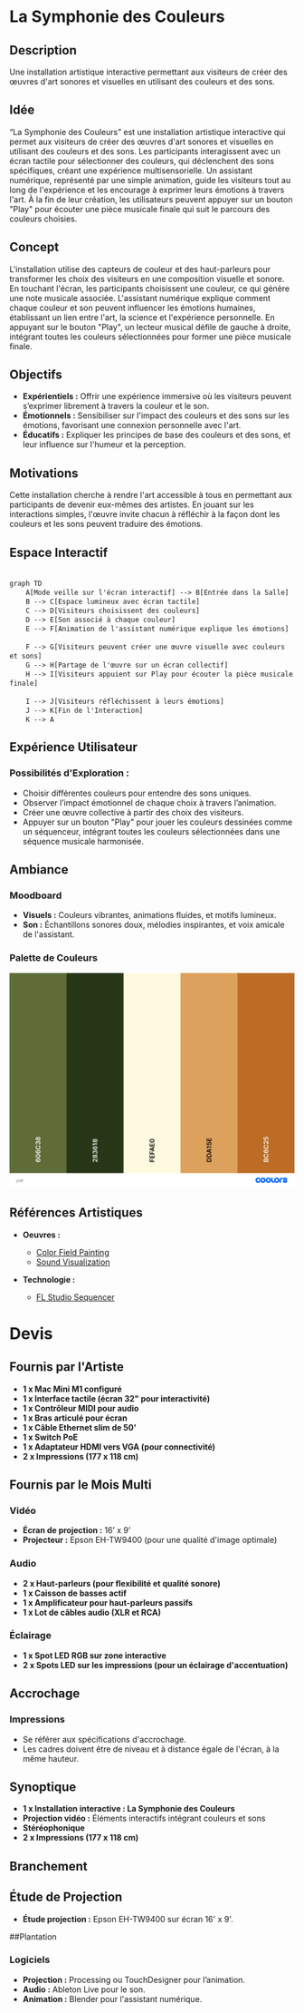 # La Symphonie des Couleurs

## Description
Une installation artistique interactive permettant aux visiteurs de créer des œuvres d'art sonores et visuelles en utilisant des couleurs et des sons.

## Idée
“La Symphonie des Couleurs” est une installation artistique interactive qui permet aux visiteurs de créer des œuvres d'art sonores et visuelles en utilisant des couleurs et des sons. Les participants interagissent avec un écran tactile pour sélectionner des couleurs, qui déclenchent des sons spécifiques, créant une expérience multisensorielle. Un assistant numérique, représenté par une simple animation, guide les visiteurs tout au long de l'expérience et les encourage à exprimer leurs émotions à travers l'art. À la fin de leur création, les utilisateurs peuvent appuyer sur un bouton "Play" pour écouter une pièce musicale finale qui suit le parcours des couleurs choisies.

## Concept
L'installation utilise des capteurs de couleur et des haut-parleurs pour transformer les choix des visiteurs en une composition visuelle et sonore. En touchant l'écran, les participants choisissent une couleur, ce qui génère une note musicale associée. L'assistant numérique explique comment chaque couleur et son peuvent influencer les émotions humaines, établissant un lien entre l'art, la science et l'expérience personnelle. En appuyant sur le bouton "Play", un lecteur musical défile de gauche à droite, intégrant toutes les couleurs sélectionnées pour former une pièce musicale finale.

## Objectifs
- **Expérientiels :** Offrir une expérience immersive où les visiteurs peuvent s’exprimer librement à travers la couleur et le son.
- **Émotionnels :** Sensibiliser sur l'impact des couleurs et des sons sur les émotions, favorisant une connexion personnelle avec l'art.
- **Éducatifs :** Expliquer les principes de base des couleurs et des sons, et leur influence sur l'humeur et la perception.

## Motivations
Cette installation cherche à rendre l'art accessible à tous en permettant aux participants de devenir eux-mêmes des artistes. En jouant sur les interactions simples, l'œuvre invite chacun à réfléchir à la façon dont les couleurs et les sons peuvent traduire des émotions.

## Espace Interactif

```mermaid

graph TD
    A[Mode veille sur l'écran interactif] --> B[Entrée dans la Salle]
    B --> C[Espace lumineux avec écran tactile]
    C --> D[Visiteurs choisissent des couleurs]
    D --> E[Son associé à chaque couleur]
    E --> F[Animation de l'assistant numérique explique les émotions]
    
    F --> G[Visiteurs peuvent créer une œuvre visuelle avec couleurs et sons]
    G --> H[Partage de l'œuvre sur un écran collectif]
    H --> I[Visiteurs appuient sur Play pour écouter la pièce musicale finale]

    I --> J[Visiteurs réfléchissent à leurs émotions]
    J --> K[Fin de l'Interaction]
    K --> A

```


## Expérience Utilisateur

### Possibilités d'Exploration :
- Choisir différentes couleurs pour entendre des sons uniques.
- Observer l’impact émotionnel de chaque choix à travers l’animation.
- Créer une œuvre collective à partir des choix des visiteurs.
- Appuyer sur un bouton "Play" pour jouer les couleurs dessinées comme un séquenceur, intégrant toutes les couleurs sélectionnées dans une séquence musicale harmonisée.

## Ambiance

### Moodboard
- **Visuels :** Couleurs vibrantes, animations fluides, et motifs lumineux.
- **Son :** Échantillons sonores doux, mélodies inspirantes, et voix amicale de l'assistant.

### Palette de Couleurs
![Palette](medias/pal.png)

## Références Artistiques
- **Oeuvres :**
  - [Color Field Painting](https://www.moma.org/collection/works/78581?sov_referrer=art_term&art_term_slug=biomorphic)
  - [Sound Visualization](https://www.youtube.com/watch?v=JOltdbuXmM8)

- **Technologie :**
  - [FL Studio Sequencer](https://youtube.com/shorts/eRNYiPyqgMc?si=44y5ZhrqbM6yoWc9)

# Devis 

## Fournis par l'Artiste
- **1 x Mac Mini M1 configuré**
- **1 x Interface tactile (écran 32" pour interactivité)**
- **1 x Contrôleur MIDI pour audio**
- **1 x Bras articulé pour écran**
- **1 x Câble Ethernet slim de 50'**
- **1 x Switch PoE**
- **1 x Adaptateur HDMI vers VGA (pour connectivité)**
- **2 x Impressions (177 x 118 cm)**

## Fournis par le Mois Multi

### Vidéo
- **Écran de projection :** 16’ x 9’
- **Projecteur :** Epson EH-TW9400 (pour une qualité d'image optimale)

### Audio
- **2 x Haut-parleurs (pour flexibilité et qualité sonore)**
- **1 x Caisson de basses actif**
- **1 x Amplificateur pour haut-parleurs passifs**
- **1 x Lot de câbles audio (XLR et RCA)**

### Éclairage
- **1 x Spot LED RGB sur zone interactive**
- **2 x Spots LED sur les impressions (pour un éclairage d'accentuation)**

## Accrochage
### Impressions
- Se référer aux spécifications d'accrochage.
- Les cadres doivent être de niveau et à distance égale de l'écran, à la même hauteur.

## Synoptique
- **1 x Installation interactive : La Symphonie des Couleurs**
- **Projection vidéo :** Éléments interactifs intégrant couleurs et sons
- **Stéréophonique**
- **2 x Impressions (177 x 118 cm)**

## Branchement


## Étude de Projection

- **Étude projection :** Epson EH-TW9400 sur écran 16' x 9'.

##Plantation


### Logiciels
- **Projection :** Processing ou TouchDesigner pour l’animation.
- **Audio :** Ableton Live pour le son.
- **Animation :** Blender pour l'assistant numérique.
